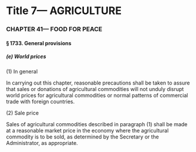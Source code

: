 
# Title 7— AGRICULTURE
### CHAPTER 41— FOOD FOR PEACE
#### § 1733. General provisions
##### (e) World prices

(1) In general

In carrying out this chapter, reasonable precautions shall be taken to assure that sales or donations of agricultural commodities will not unduly disrupt world prices for agricultural commodities or normal patterns of commercial trade with foreign countries.

(2) Sale price

Sales of agricultural commodities described in paragraph (1) shall be made at a reasonable market price in the economy where the agricultural commodity is to be sold, as determined by the Secretary or the Administrator, as appropriate.
